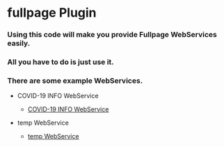 # fullpage Plugin
### Using this code will make you provide Fullpage WebServices easily.<br>
### All you have to do is just use it.<br>
### There are some example WebServices.<br>



* COVID-19 INFO WebService
  - [COVID-19 INFO WebService](http://jrw9215.dothome.co.kr/covid19.html)

* temp WebService
  - [temp WebService](https://www.google.co.kr/webhp)
